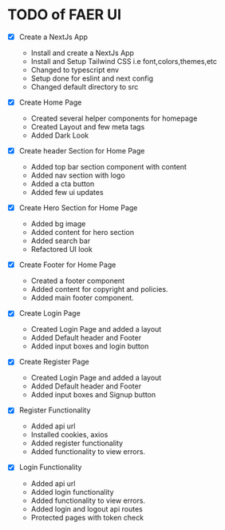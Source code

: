 # TODO of FAER UI

- [x] Create a NextJs App
  - Install and create a NextJs App
  - Install and Setup Tailwind CSS i.e font,colors,themes,etc
  - Changed to typescript env
  - Setup done for eslint and next config
  - Changed default directory to src

- [x] Create Home Page
  - Created several helper components for homepage
  - Created Layout and few meta tags
  - Added Dark Look

- [x] Create header Section for Home Page
  - Added top bar section component with content
  - Added nav section with logo
  - Added a cta button
  - Added few ui updates

- [x] Create Hero Section for Home Page
  - Added bg image
  - Added content for hero section
  - Added search bar
  - Refactored UI look

- [x] Create Footer for Home Page
  - Created a footer component
  - Added content for copyright and policies.
  - Added main footer component.

- [x] Create Login Page
  - Created Login Page and added a layout
  - Added Default header and Footer
  - Added input boxes and login button

- [x] Create Register Page
  - Created Login Page and added a layout
  - Added Default header and Footer
  - Added input boxes and Signup button

- [X] Register Functionality
  - Added api url
  - Installed cookies, axios
  - Added register functionality
  - Added functionality to view errors.

- [X] Login Functionality
  - Added api url
  - Added login functionality
  - Added functionality to view errors.
  - Added login and logout api routes
  - Protected pages with token check